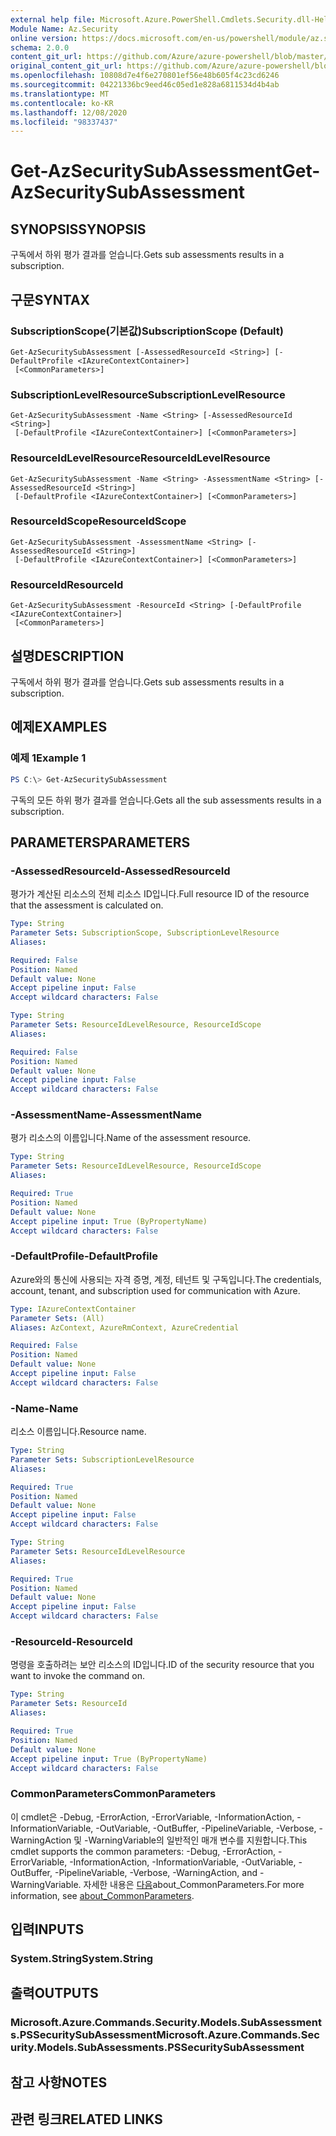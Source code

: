 ```yaml
---
external help file: Microsoft.Azure.PowerShell.Cmdlets.Security.dll-Help.xml
Module Name: Az.Security
online version: https://docs.microsoft.com/en-us/powershell/module/az.security/Get-AzSecuritySubAssessment
schema: 2.0.0
content_git_url: https://github.com/Azure/azure-powershell/blob/master/src/Security/Security/help/Get-AzSecuritySubAssessment.md
original_content_git_url: https://github.com/Azure/azure-powershell/blob/master/src/Security/Security/help/Get-AzSecuritySubAssessment.md
ms.openlocfilehash: 10808d7e4f6e270801ef56e48b605f4c23cd6246
ms.sourcegitcommit: 04221336bc9eed46c05ed1e828a6811534d4b4ab
ms.translationtype: MT
ms.contentlocale: ko-KR
ms.lasthandoff: 12/08/2020
ms.locfileid: "98337437"
---
```

# <span data-ttu-id="6abf1-101">Get-AzSecuritySubAssessment</span><span class="sxs-lookup"><span data-stu-id="6abf1-101">Get-AzSecuritySubAssessment</span></span>

## <span data-ttu-id="6abf1-102">SYNOPSIS</span><span class="sxs-lookup"><span data-stu-id="6abf1-102">SYNOPSIS</span></span>
<span data-ttu-id="6abf1-103">구독에서 하위 평가 결과를 얻습니다.</span><span class="sxs-lookup"><span data-stu-id="6abf1-103">Gets sub assessments results in a subscription.</span></span>

## <span data-ttu-id="6abf1-104">구문</span><span class="sxs-lookup"><span data-stu-id="6abf1-104">SYNTAX</span></span>

### <span data-ttu-id="6abf1-105">SubscriptionScope(기본값)</span><span class="sxs-lookup"><span data-stu-id="6abf1-105">SubscriptionScope (Default)</span></span>
```
Get-AzSecuritySubAssessment [-AssessedResourceId <String>] [-DefaultProfile <IAzureContextContainer>]
 [<CommonParameters>]
```

### <span data-ttu-id="6abf1-106">SubscriptionLevelResource</span><span class="sxs-lookup"><span data-stu-id="6abf1-106">SubscriptionLevelResource</span></span>
```
Get-AzSecuritySubAssessment -Name <String> [-AssessedResourceId <String>]
 [-DefaultProfile <IAzureContextContainer>] [<CommonParameters>]
```

### <span data-ttu-id="6abf1-107">ResourceIdLevelResource</span><span class="sxs-lookup"><span data-stu-id="6abf1-107">ResourceIdLevelResource</span></span>
```
Get-AzSecuritySubAssessment -Name <String> -AssessmentName <String> [-AssessedResourceId <String>]
 [-DefaultProfile <IAzureContextContainer>] [<CommonParameters>]
```

### <span data-ttu-id="6abf1-108">ResourceIdScope</span><span class="sxs-lookup"><span data-stu-id="6abf1-108">ResourceIdScope</span></span>
```
Get-AzSecuritySubAssessment -AssessmentName <String> [-AssessedResourceId <String>]
 [-DefaultProfile <IAzureContextContainer>] [<CommonParameters>]
```

### <span data-ttu-id="6abf1-109">ResourceId</span><span class="sxs-lookup"><span data-stu-id="6abf1-109">ResourceId</span></span>
```
Get-AzSecuritySubAssessment -ResourceId <String> [-DefaultProfile <IAzureContextContainer>]
 [<CommonParameters>]
```

## <span data-ttu-id="6abf1-110">설명</span><span class="sxs-lookup"><span data-stu-id="6abf1-110">DESCRIPTION</span></span>
<span data-ttu-id="6abf1-111">구독에서 하위 평가 결과를 얻습니다.</span><span class="sxs-lookup"><span data-stu-id="6abf1-111">Gets sub assessments results in a subscription.</span></span>

## <span data-ttu-id="6abf1-112">예제</span><span class="sxs-lookup"><span data-stu-id="6abf1-112">EXAMPLES</span></span>

### <span data-ttu-id="6abf1-113">예제 1</span><span class="sxs-lookup"><span data-stu-id="6abf1-113">Example 1</span></span>
```powershell
PS C:\> Get-AzSecuritySubAssessment
```

<span data-ttu-id="6abf1-114">구독의 모든 하위 평가 결과를 얻습니다.</span><span class="sxs-lookup"><span data-stu-id="6abf1-114">Gets all the sub assessments results in a subscription.</span></span>

## <span data-ttu-id="6abf1-115">PARAMETERS</span><span class="sxs-lookup"><span data-stu-id="6abf1-115">PARAMETERS</span></span>

### <span data-ttu-id="6abf1-116">-AssessedResourceId</span><span class="sxs-lookup"><span data-stu-id="6abf1-116">-AssessedResourceId</span></span>
<span data-ttu-id="6abf1-117">평가가 계산된 리소스의 전체 리소스 ID입니다.</span><span class="sxs-lookup"><span data-stu-id="6abf1-117">Full resource ID of the resource that the assessment is calculated on.</span></span>

```yaml
Type: String
Parameter Sets: SubscriptionScope, SubscriptionLevelResource
Aliases:

Required: False
Position: Named
Default value: None
Accept pipeline input: False
Accept wildcard characters: False
```

```yaml
Type: String
Parameter Sets: ResourceIdLevelResource, ResourceIdScope
Aliases:

Required: False
Position: Named
Default value: None
Accept pipeline input: False
Accept wildcard characters: False
```

### <span data-ttu-id="6abf1-118">-AssessmentName</span><span class="sxs-lookup"><span data-stu-id="6abf1-118">-AssessmentName</span></span>
<span data-ttu-id="6abf1-119">평가 리소스의 이름입니다.</span><span class="sxs-lookup"><span data-stu-id="6abf1-119">Name of the assessment resource.</span></span>

```yaml
Type: String
Parameter Sets: ResourceIdLevelResource, ResourceIdScope
Aliases:

Required: True
Position: Named
Default value: None
Accept pipeline input: True (ByPropertyName)
Accept wildcard characters: False
```

### <span data-ttu-id="6abf1-120">-DefaultProfile</span><span class="sxs-lookup"><span data-stu-id="6abf1-120">-DefaultProfile</span></span>
<span data-ttu-id="6abf1-121">Azure와의 통신에 사용되는 자격 증명, 계정, 테넌트 및 구독입니다.</span><span class="sxs-lookup"><span data-stu-id="6abf1-121">The credentials, account, tenant, and subscription used for communication with Azure.</span></span>

```yaml
Type: IAzureContextContainer
Parameter Sets: (All)
Aliases: AzContext, AzureRmContext, AzureCredential

Required: False
Position: Named
Default value: None
Accept pipeline input: False
Accept wildcard characters: False
```

### <span data-ttu-id="6abf1-122">-Name</span><span class="sxs-lookup"><span data-stu-id="6abf1-122">-Name</span></span>
<span data-ttu-id="6abf1-123">리소스 이름입니다.</span><span class="sxs-lookup"><span data-stu-id="6abf1-123">Resource name.</span></span>

```yaml
Type: String
Parameter Sets: SubscriptionLevelResource
Aliases:

Required: True
Position: Named
Default value: None
Accept pipeline input: False
Accept wildcard characters: False
```

```yaml
Type: String
Parameter Sets: ResourceIdLevelResource
Aliases:

Required: True
Position: Named
Default value: None
Accept pipeline input: False
Accept wildcard characters: False
```

### <span data-ttu-id="6abf1-124">-ResourceId</span><span class="sxs-lookup"><span data-stu-id="6abf1-124">-ResourceId</span></span>
<span data-ttu-id="6abf1-125">명령을 호출하려는 보안 리소스의 ID입니다.</span><span class="sxs-lookup"><span data-stu-id="6abf1-125">ID of the security resource that you want to invoke the command on.</span></span>

```yaml
Type: String
Parameter Sets: ResourceId
Aliases:

Required: True
Position: Named
Default value: None
Accept pipeline input: True (ByPropertyName)
Accept wildcard characters: False
```

### <span data-ttu-id="6abf1-126">CommonParameters</span><span class="sxs-lookup"><span data-stu-id="6abf1-126">CommonParameters</span></span>
<span data-ttu-id="6abf1-127">이 cmdlet은 -Debug, -ErrorAction, -ErrorVariable, -InformationAction, -InformationVariable, -OutVariable, -OutBuffer, -PipelineVariable, -Verbose, -WarningAction 및 -WarningVariable의 일반적인 매개 변수를 지원합니다.</span><span class="sxs-lookup"><span data-stu-id="6abf1-127">This cmdlet supports the common parameters: -Debug, -ErrorAction, -ErrorVariable, -InformationAction, -InformationVariable, -OutVariable, -OutBuffer, -PipelineVariable, -Verbose, -WarningAction, and -WarningVariable.</span></span> <span data-ttu-id="6abf1-128">자세한 내용은 [다음](http://go.microsoft.com/fwlink/?LinkID=113216)about_CommonParameters.</span><span class="sxs-lookup"><span data-stu-id="6abf1-128">For more information, see [about_CommonParameters](http://go.microsoft.com/fwlink/?LinkID=113216).</span></span>

## <span data-ttu-id="6abf1-129">입력</span><span class="sxs-lookup"><span data-stu-id="6abf1-129">INPUTS</span></span>

### <span data-ttu-id="6abf1-130">System.String</span><span class="sxs-lookup"><span data-stu-id="6abf1-130">System.String</span></span>

## <span data-ttu-id="6abf1-131">출력</span><span class="sxs-lookup"><span data-stu-id="6abf1-131">OUTPUTS</span></span>

### <span data-ttu-id="6abf1-132">Microsoft.Azure.Commands.Security.Models.SubAssessments.PSSecuritySubAssessment</span><span class="sxs-lookup"><span data-stu-id="6abf1-132">Microsoft.Azure.Commands.Security.Models.SubAssessments.PSSecuritySubAssessment</span></span>

## <span data-ttu-id="6abf1-133">참고 사항</span><span class="sxs-lookup"><span data-stu-id="6abf1-133">NOTES</span></span>

## <span data-ttu-id="6abf1-134">관련 링크</span><span class="sxs-lookup"><span data-stu-id="6abf1-134">RELATED LINKS</span></span>
